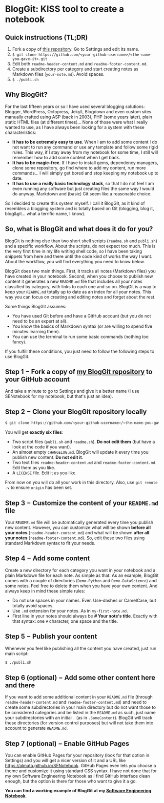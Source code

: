 # BlogGit: KISS tool to create a notebook

## Quick instructions (TL;DR)

1. Fork a copy of [this repository](https://github.com/almata/BlogGit). Go to Settings and edit its name.
2. `$ git clone https://github.com/<your-github-username>/<the-name-you-gave-it>.git`
3. Edit both `readme-header-content.md` and `readme-footer-content.md`.
4. Create a subdirectory per category and start creating notes as Markdown files (`your-note.md`). Avoid spaces.
5. `$ ./publi.sh`

## Why BlogGit?

For the last fifteen years or so I have used several blogging solutions: Blogger, WordPress, Octopress, Jekyll, Blogdown and even custom sites manually crafted using ASP (back in 2003), PHP (some years later), plain static HTML files (at different times)... None of those were what I really wanted to use, as I have always been looking for a system with these characteristics:

* __It has to be extremely easy to use__. When I am to add some content I do not want to run any command or use any template and follow some rigid rules. This way, if I stay away from my notebook for some time, I still will remember how to add some content when I get back. 
* __It has to be magic-free__. If I have to install gems, dependency managers, clone some repository, go find where to add my content, run more commands... I will simply get bored and stop keeping my notebook up to date.
* __It has to use a really basic technology stack__, so that I do not feel I am even running any software but just creating files the same way I would do anyway. Markdown and (basic) Git seem like a reasonable choice.

So I decided to create this system myself. I call it BlogGit, as it kind of resembles a blogging system and is totally based on Git (blogging, blog it, blog&git... what a terrific name, I know).

## So, what is BlogGit and what does it do for you?

BlogGit is nothing else than two short shell scripts (`readme.sh` and `publi.sh`) and a specific workflow. About the scripts, do not expect too much. This is the very first time in my life writing shell code, so I have been taking snippets from here and there until the code kind of works the way I want. About the workflow, you will find everything you need to know below.

BlogGit does two main things. First, it tracks all notes (Markdown files) you have created in your notebook. Second, when you choose to publish new content it generates a new `README.md` file that includes all your notes classified by category, with links to each one and so on. BlogGit is a way to keep your `README.md` totally up to date as an index for all your notes. This way you can focus on creating and editing notes and forget about the rest. 

Some things BlogGit assumes:

* You have used Git before and have a GitHub account (but you do not need to be an expert at all). 
* You know the basics of Markdown syntax (or are willing to spend five minutes learning them).
* You can use the terminal to run some basic commands (nothing too fancy).

If you fulfill these conditions, you just need to follow the following steps to use BlogGit. 

## Step 1 − Fork a copy of [my BlogGit repository](https://github.com/almata/BlogGit) to your GitHub account

And take a minute to go to Settings and give it a better name (I use SENotebook for my notebook, but that's just an idea). 

## Step 2 − Clone your BlogGit repository locally

```bash
$ git clone https://github.com/<your-github-username>/<the-name-you-gave-it>.git
```

You will get __exactly six files__:

* Two script files (`publi.sh` and `readme.sh`). __Do not edit them__ (but have a look at the code if you want).
* An almost empty `CHANGELOG.md`. BlogGit will update it every time you publish new content. __Do not edit it__.
* Two text files `readme-header-content.md` and `readme-footer-content.md`. Edit them as you like.
* A `LICENSE` file. Edit it as you like.

From now on you will do all your work in this directory. Also, use `git remote -v` to ensure `origin` has been set.

## Step 3 − Customize the content of your `README.md` file

Your `README.md` file will be automatically generated every time you publish new content. However, you can customize what will be shown __before all your notes__ (`readme-header-content.md`) and what will be shown __after all your notes__ (`readme-footer-content.md`). So, edit these two files using standard Markdown syntax to fit your needs.

## Step 4 − Add some content

Create a new directory for each category you want in your notebook and a plain Markdown file for each note. As simple as that. As an example, BlogGit comes with a couple of directories (`Demo-Python` and `Demo-DataScience`) and some notes. Feel free to delete them when you have your own content. And always keep in mind these simple rules:

* Do not use spaces in your names. Ever. Use-dashes or CamelCase, but totally avoid spaces.
* Use `.md` extension for your notes. As in `my-first-note.md`.
* First line in your notes should always be __# Your note's title__. Exactly with that syntax: one `#` character, one space and the title.

## Step 5 − Publish your content

Whenever you feel like publishing all the content you have created, just run main script:

```bash
$ ./publi.sh 
```

## Step 6 (optional) − Add some other content here and there

If you want to add some additional content in your `README.md` file (through `readme-header-content.md` and `readme-footer-content.md`) and need to create some subdirectories in your main directory but do not want those to be considered categories and be listed in the `README.md` as such, just name your subdirectories with an initial `.` (as in `.SomeContent`). BlogGit will track these directories (for version control purposes) but will not take them into account to generate `README.md`.

## Step 7 (optional) − Enable GitHub Pages

You can enable GitHub Pages for your repository (look for that option in Settings) and you will get a nicer version of it and a URL like https://almata.github.io/SENotebook. GitHub Pages even lets you choose a theme and customize it using standard CSS syntax. I have not done that for my own Software Engineering Notebook as I find GitHub interface clean enough, but the option is there for those who want to give it a go.

__You can find a working example of BlogGit at my [Software Engineering Notebook](https://github.com/almata/SENotebook/blob/master/README.md)__.
